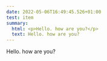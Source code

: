 ```yaml
---
date: 2022-05-06T16:49:45.526+01:00
test: item
summary:
  html: <p>Hello. how are you?</p>
  text: Hello. how are you?
---
```

Hello. how are you?
